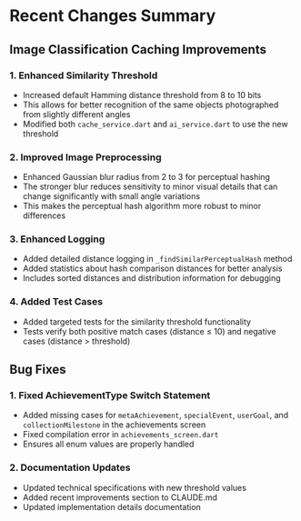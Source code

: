 # Recent Changes Summary

## Image Classification Caching Improvements

### 1. Enhanced Similarity Threshold
- Increased default Hamming distance threshold from 8 to 10 bits
- This allows for better recognition of the same objects photographed from slightly different angles
- Modified both `cache_service.dart` and `ai_service.dart` to use the new threshold

### 2. Improved Image Preprocessing
- Enhanced Gaussian blur radius from 2 to 3 for perceptual hashing
- The stronger blur reduces sensitivity to minor visual details that can change significantly with small angle variations
- This makes the perceptual hash algorithm more robust to minor differences

### 3. Enhanced Logging
- Added detailed distance logging in `_findSimilarPerceptualHash` method
- Added statistics about hash comparison distances for better analysis
- Includes sorted distances and distribution information for debugging

### 4. Added Test Cases
- Added targeted tests for the similarity threshold functionality
- Tests verify both positive match cases (distance ≤ 10) and negative cases (distance > threshold)

## Bug Fixes

### 1. Fixed AchievementType Switch Statement
- Added missing cases for `metaAchievement`, `specialEvent`, `userGoal`, and `collectionMilestone` in the achievements screen
- Fixed compilation error in `achievements_screen.dart`
- Ensures all enum values are properly handled

### 2. Documentation Updates
- Updated technical specifications with new threshold values
- Added recent improvements section to CLAUDE.md
- Updated implementation details documentation